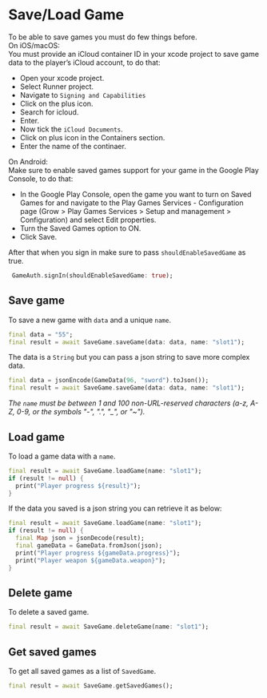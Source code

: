 # Save/Load Game  

To be able to save games you must do few things before.  
On iOS/macOS:  
You must provide an iCloud container ID in your xcode project to save game data to the player’s iCloud account, to do that:  
- Open your xcode project.
- Select Runner project.
- Navigate to `Signing and Capabilities` 
- Click on the plus icon.
- Search for icloud.
- Enter.
- Now tick the `iCloud Documents`.
- Click on plus icon in the Containers section.
- Enter the name of the continaer.

On Android:  
Make sure to enable saved games support for your game in the Google Play Console, to do that:  
- In the Google Play Console, open the game you want to turn on Saved Games for and navigate to the Play Games Services - Configuration page (Grow > Play Games Services > Setup and management > Configuration) and select Edit properties.  
- Turn the Saved Games option to ON.  
- Click Save. 

After that when you sign in make sure to pass `shouldEnableSavedGame` as true.

``` dart
 GameAuth.signIn(shouldEnableSavedGame: true);
```  

## Save game 
To save a new game with `data` and a unique `name`.

```dart
final data = "55";
final result = await SaveGame.saveGame(data: data, name: "slot1");
```

The data is a `String` but you can pass a json string to save more complex data.  

```dart
final data = jsonEncode(GameData(96, "sword").toJson());
final result = await SaveGame.saveGame(data: data, name: "slot1");
```

*The `name` must be between 1 and 100 non-URL-reserved characters (a-z, A-Z, 0-9, or the symbols "-", ".", "_", or "~").*  


## Load game  
To load a game data with a `name`.

```dart
final result = await SaveGame.loadGame(name: "slot1");
if (result != null) {
  print("Player progress ${result}");
}
```

If the data you saved is a json string you can retrieve it as below:  

```dart
final result = await SaveGame.loadGame(name: "slot1");
if (result != null) {
  final Map json = jsonDecode(result);
  final gameData = GameData.fromJson(json);
  print("Player progress ${gameData.progress}");
  print("Player weapon ${gameData.weapon}");
}
```

## Delete game  
To delete a saved game.

```dart
final result = await SaveGame.deleteGame(name: "slot1");
```

## Get saved games 
To get all saved games as a list of `SavedGame`.

```dart
final result = await SaveGame.getSavedGames();
```